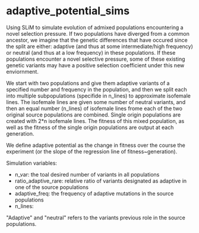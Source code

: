 # adaptive_potential_sims

Using SLiM to simulate evolution of admixed populations encountering a novel selection pressure. 
If two populations have diverged from a common ancestor, we imagine that the genetic differences that have occured since the split are either: adaptive (and thus at some intermediate/high frequency) or neutral 
 (and thus at a low frequency) in these populations.  If these populations encounter a novel selective pressure, some of these existing genetic variants may have a positive selection coefficient under this new enviornment. 

We start with two populations and give them adaptive variants of a specified number and frequency in the population, and then we split each into multiple subpopulations (specifide in n_lines) to approximate isofemale lines.  The isofemale lines are given some number of neutral variants, and then an equal number (n_lines) of isofemale lines frome each of the two original source populations are combined. Single origin populations are created with 2*n isofemale lines. The fitness of this mixed population, as well as the fitness of the single origin populations are output at each generation.  

We define adaptive potential as the change in fitness over the course the experiment (or the slope of the regression line of fitness~generation).

Simulation variables: 
- n_var: the toal desired number of variants in all populations
- ratio_adaptive_rare: relative ratio of variants designated as adaptive in one of the source populations
- adaptive_freq: the frequency of adaptive mutations in the source populations
- n_lines: 

"Adaptive" and "neutral" refers to the variants previous role in the source populations.
